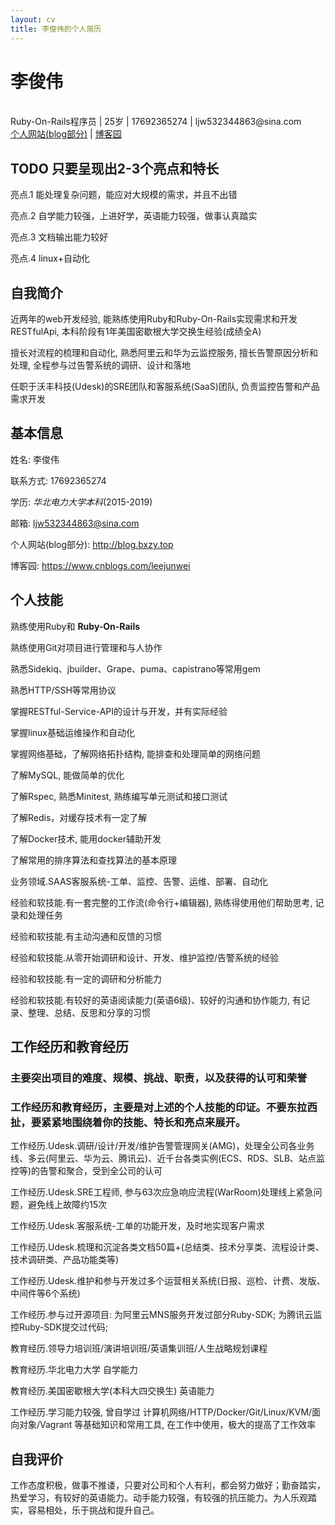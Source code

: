 ```yaml
---
layout: cv
title: 李俊伟的个人简历
---
```

# 李俊伟

<br>
Ruby-On-Rails程序员 | 25岁 | 17692365274 | ljw532344863@sina.com

<style>
  @media print { @page { margin: 0; } 
   body { margin: 1.6cm; } }
</style>

<div id="webaddress">
<a href="http://blog.bxzy.top">个人网站(blog部分)</a> | <a href="https://www.cnblogs.com/leejunwei">博客园</a>
</div>


## TODO **只要呈现出2-3个亮点和特长**

亮点.1 能处理复杂问题，能应对大规模的需求，并且不出错

亮点.2 自学能力较强，上进好学，英语能力较强，做事认真踏实

亮点.3 文档输出能力较好

亮点.4 linux+自动化


## 自我简介

近两年的web开发经验, 能熟练使用Ruby和Ruby-On-Rails实现需求和开发RESTfulApi, 本科阶段有1年美国密歇根大学交换生经验(成绩全A)

擅长对流程的梳理和自动化, 熟悉阿里云和华为云监控服务, 擅长告警原因分析和处理, 全程参与过告警系统的调研、设计和落地

任职于沃丰科技(Udesk)的SRE团队和客服系统(SaaS)团队, 负责监控告警和产品需求开发


## 基本信息

姓名: 李俊伟

联系方式: 17692365274

学历: *华北电力大学本科*(2015-2019)

邮箱: ljw532344863@sina.com

个人网站(blog部分): http://blog.bxzy.top

博客园: https://www.cnblogs.com/leejunwei


## 个人技能

熟练使用Ruby和 __Ruby-On-Rails__

熟练使用Git对项目进行管理和与人协作

熟悉Sidekiq、jbuilder、Grape、puma、capistrano等常用gem

熟悉HTTP/SSH等常用协议

掌握RESTful-Service-API的设计与开发，并有实际经验

掌握linux基础运维操作和自动化

掌握网络基础，了解网络拓扑结构, 能排查和处理简单的网络问题

了解MySQL, 能做简单的优化

了解Rspec, 熟悉Minitest, 熟练编写单元测试和接口测试

了解Redis，对缓存技术有一定了解

了解Docker技术, 能用docker辅助开发

了解常用的排序算法和查找算法的基本原理

业务领域.SAAS客服系统-工单、监控、告警、运维、部署、自动化

经验和软技能.有一套完整的工作流(命令行+编辑器), 熟练得使用他们帮助思考, 记录和处理任务

经验和软技能.有主动沟通和反馈的习惯

经验和软技能.从零开始调研和设计、开发、维护监控/告警系统的经验

经验和软技能.有一定的调研和分析能力

经验和软技能.有较好的英语阅读能力(英语6级)、较好的沟通和协作能力, 有记录、整理、总结、反思和分享的习惯


## 工作经历和教育经历

### 主要突出项目的难度、规模、挑战、职责，以及获得的认可和荣誉
### 工作经历和教育经历，主要是对上述的个人技能的印证。不要东拉西扯，要紧紧地围绕着你的技能、特长和亮点来展开。

工作经历.Udesk.调研/设计/开发/维护告警管理网关(AMG)，处理全公司各业务线、多云(阿里云、华为云、腾讯云)、近千台各类实例(ECS、RDS、SLB、站点监控等)的告警和聚合，受到全公司的认可

工作经历.Udesk.SRE工程师, 参与63次应急响应流程(WarRoom)处理线上紧急问题，避免线上故障约15次

工作经历.Udesk.客服系统-工单的功能开发，及时地实现客户需求

工作经历.Udesk.梳理和沉淀各类文档50篇+(总结类、技术分享类、流程设计类、技术调研类、产品功能类等)

工作经历.Udesk.维护和参与开发过多个运营相关系统(日报、巡检、计费、发版、中间件等6个系统)

工作经历.参与过开源项目: 为阿里云MNS服务开发过部分Ruby-SDK; 为腾讯云监控Ruby-SDK提交过代码;

教育经历.领导力培训班/演讲培训班/英语集训班/人生战略规划课程

教育经历.华北电力大学 自学能力

教育经历.美国密歇根大学(本科大四交换生) 英语能力

工作经历.学习能力较强, 曾自学过 计算机网络/HTTP/Docker/Git/Linux/KVM/面向对象/Vagrant 等基础知识和常用工具, 在工作中使用，极大的提高了工作效率


## 自我评价

工作态度积极，做事不推诿，只要对公司和个人有利，都会努力做好；勤奋踏实，热爱学习，有较好的英语能力。动手能力较强，有较强的抗压能力。为人乐观踏实，容易相处，乐于挑战和提升自己。

